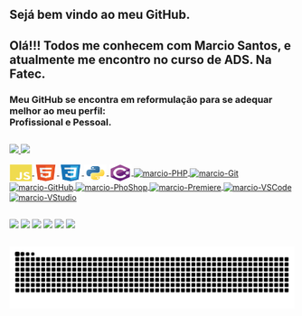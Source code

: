 ## Sejá bem vindo ao meu GitHub.
## Olá!!!  Todos me conhecem com Marcio Santos, e atualmente me encontro no curso de ADS. Na Fatec. <br>
### Meu GitHub se encontra em reformulação para se adequar melhor ao meu perfil: <br> Profissional e Pessoal.
##
 <div>
  <a href="https://github.com/marciobroficial">
  <img height="180em" src="https://github-readme-stats.vercel.app/api?username=marciobroficial&show_icons=true&theme=dracula&include_all_commits=true&count_private=true"/>
  <img height="180em" src="https://github-readme-stats.vercel.app/api/top-langs/?username=marciobroficial&layout=compact&langs_count=7&theme=dracula"/>
</div>
<div style="display: inline_block"><br>
  <img align="center" alt="marcio-Js" height="30" width="40" src="https://raw.githubusercontent.com/devicons/devicon/master/icons/javascript/javascript-plain.svg">
  <img align="center" alt="marcio-HTML" height="30" width="40" src="https://raw.githubusercontent.com/devicons/devicon/master/icons/html5/html5-original.svg">
  <img align="center" alt="marcio-CSS" height="30" width="40" src="https://raw.githubusercontent.com/devicons/devicon/master/icons/css3/css3-original.svg">
  <img align="center" alt="marcio-Python" height="30" width="40" src="https://raw.githubusercontent.com/devicons/devicon/master/icons/python/python-original.svg">
  <img align="center" alt="marcio-Csharp" height="30" width="40" src="https://raw.githubusercontent.com/devicons/devicon/master/icons/csharp/csharp-original.svg">
  <img align="center" alt="marcio-PHP" height="30" width="40" src="https://cdn.jsdelivr.net/gh/devicons/devicon/icons/php/php-plain.svg">
  <img align="center" alt="marcio-Git" height="30" width="40" src="https://cdn.jsdelivr.net/gh/devicons/devicon/icons/git/git-original.svg">
  <img align="center" alt="marcio-GitHub" height="30" width="40" src="https://cdn.jsdelivr.net/gh/devicons/devicon/icons/github/github-original.svg">
  <img align="center" alt="marcio-PhoShop" height="30" width="40" src="https://cdn.jsdelivr.net/gh/devicons/devicon/icons/photoshop/photoshop-line.svg">
  <img align="center" alt="marcio-Premiere" height="30" width="40" src="https://cdn.jsdelivr.net/gh/devicons/devicon/icons/premierepro/premierepro-original.svg">
  <img align="center" alt="marcio-VSCode" height="30" width="40" src="https://cdn.jsdelivr.net/gh/devicons/devicon/icons/vscode/vscode-original.svg">
  <img align="center" alt="marcio-VStudio" height="30" width="40" src="https://cdn.jsdelivr.net/gh/devicons/devicon/icons/visualstudio/visualstudio-plain.svg">
</div>
 
  ##
<div> 
  <a href="https://www.youtube.com/channel/UCmpTJ0kzoLXhXV1Kb7vh8mQ" target="_blank"><img src="https://img.shields.io/badge/YouTube-FF0000?style=for-the-badge&logo=youtube&logoColor=white" target="_blank"></a>
  <a href="https://www.instagram.com/_marciobroficial/" target="_blank"><img src="https://img.shields.io/badge/Instagram-E4405F?style=for-the-badge&logo=instagram&logoColor=white" target="_blank"></a>
  <a href = "mailto:marciobrofical@gmail.com"><img src="https://img.shields.io/badge/Gmail-D14836?style=for-the-badge&logo=gmail&logoColor=white" target="_blank"></a>
  <a href="https://www.linkedin.com/in/marciobroficial/" target="_blank"><img src="https://img.shields.io/badge/LinkedIn-0077B5?style=for-the-badge&logo=linkedin&logoColor=white" target="_blank"></a> 
    <a href="https://github.com/Marciobroficial/" target="_blank"><img src="https://img.shields.io/badge/GitHub-100000?style=for-the-badge&logo=github&logoColor=white" target="_blank"></a>
   <a href="https://t.me/Marciobroficial" target="_blank"><img src="https://img.shields.io/badge/Telegram-2CA5E0?style=for-the-badge&logo=telegram&logoColor=white" target="_blank"></a>
      
 ##
 ![Snake animation](https://github.com/Marciobroficial/Marciobroficial/blob/output/github-contribution-grid-snake.svg)
</div>
  
  
